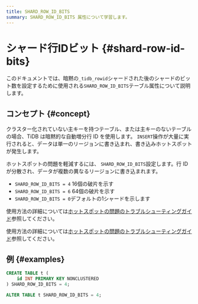 ```yaml
---
title: SHARD_ROW_ID_BITS
summary: SHARD_ROW_ID_BITS 属性について学習します。
---
```


# シャード行IDビット {#shard-row-id-bits}

このドキュメントでは、暗黙の`_tidb_rowid`シャードされた後のシャードのビット数を設定するために使用される`SHARD_ROW_ID_BITS`テーブル属性について説明します。

## コンセプト {#concept}

クラスター化されていない主キーを持つテーブル、または主キーのないテーブルの場合、TiDB は暗黙的な自動増分行 ID を使用します。 `INSERT`操作が大量に実行されると、データは単一のリージョンに書き込まれ、書き込みホットスポットが発生します。

ホットスポットの問題を軽減するには、 `SHARD_ROW_ID_BITS`設定します。行 ID が分散され、データが複数の異なるリージョンに書き込まれます。

-   `SHARD_ROW_ID_BITS = 4` 16個の破片を示す
-   `SHARD_ROW_ID_BITS = 6` 64個の破片を示す
-   `SHARD_ROW_ID_BITS = 0`デフォルトの1シャードを示します

<CustomContent platform="tidb">

使用方法の詳細については[ホットスポットの問題のトラブルシューティングガイド](/troubleshoot-hot-spot-issues.md#use-shard_row_id_bits-to-process-hotspots)参照してください。

</CustomContent>

<CustomContent platform="tidb-cloud">

使用方法の詳細については[ホットスポットの問題のトラブルシューティングガイド](https://docs.pingcap.com/tidb/stable/troubleshoot-hot-spot-issues#use-shard_row_id_bits-to-process-hotspots)参照してください。

</CustomContent>

## 例 {#examples}

```sql
CREATE TABLE t (
    id INT PRIMARY KEY NONCLUSTERED
) SHARD_ROW_ID_BITS = 4;
```

```sql
ALTER TABLE t SHARD_ROW_ID_BITS = 4;
```
